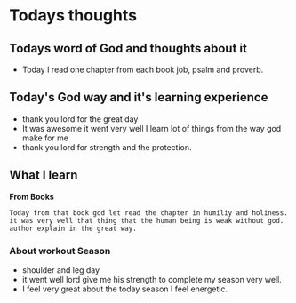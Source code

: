 # Todays thoughts

## Todays word of God and thoughts about it
- Today I read one chapter from each book job, psalm and proverb.

## Today's God way and it's learning experience
- thank you lord for the great day 
- It was awesome it went very well I learn lot of things from the way god make for me 
- thank you lord for strength and the protection.


## What I learn 
**From Books**
```
Today from that book god let read the chapter in humiliy and holiness. it was very well that thing that the human being is weak without god.
author explain in the great way.
```

### About workout Season
- shoulder and leg day 
- it went well lord give me his strength to complete my season very well.
- I feel very great about the today season I feel energetic.

